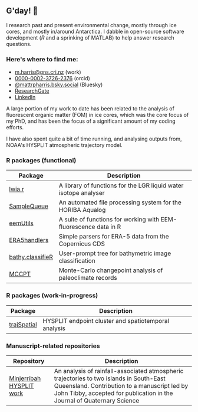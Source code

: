 
## G'day! :wave:
I research past and present environmental change, mostly through ice cores, and mostly in/around Antarctica. I dabble in open-source software development (*R* and a sprinking of MATLAB) to help answer research questions.

### Here's where to find me: 
  - [m.harris@gns.cri.nz](mailto:m.harris@gns.cri.nz) (work)
  - [0000-0002-3726-2376](https://orcid.org/0000-0002-3726-2376) (orcid)
  - [@mattrpharris.bsky.social](https://bsky.app/profile/mattrpharris.bsky.social) (Bluesky)
  - [ResearchGate](https://www.researchgate.net/profile/Matthew-Harris-27) 
  - [LinkedIn](https://www.linkedin.com/in/matthewrpharris/)

A large portion of my work to date has been related to the analysis of fluorescent organic matter (FOM) in ice cores, which was the core focus of my PhD, and has been the focus of a significant amount of my coding efforts. 

I have also spent quite a bit of time running, and analysing outputs from, NOAA's HYSPLIT atmospheric trajectory model.

### R packages (functional)

| Package      | Description |
| ----------- | ----------- |
| [lwia.r](https://github.com/MRPHarris/lwia.r)                     | A library of functions for the LGR liquid water isotope analyser   |
| [SampleQueue](https://github.com/MRPHarris/SampleQueue)           | An automated file processing system for the HORIBA Aqualog         |
| [eemUtils](https://github.com/MRPHarris/eemutils)                 | A suite of functions for working with EEM-fluorescence data in R   |
| [ERA5handlers](https://github.com/MRPHarris/ERA5handlers)         | Simple parsers for ERA-5 data from the Copernicus CDS              |
| [bathy.classifieR](https://github.com/MRPHarris/bathy.classifieR) | User-prompt tree for bathymetric image classification              |
| [MCCPT](https://github.com/h-cadd/MCCPT)                          | Monte-Carlo changepoint analysis of paleoclimate records           |

### R packages (work-in-progress)

| Package      | Description |
| ----------- | ----------- |
| [trajSpatial](https://github.com/MRPHarris/trajSpatial)   | HYSPLIT endpoint cluster and spatiotemporal analysis  |

### Manuscript-related repositories

| Repository      | Description |
| ----------- | ----------- |
| [Minjerribah HYSPLIT work](https://github.com/MRPHarris/Minjerribah-hysplit/)                     | An analysis of rainfall-associated atmospheric trajectories to two islands in South-East Queensland. Contribution to a manuscript led by John Tibby, accepted for publication in the Journal of Quaternary Science   |
